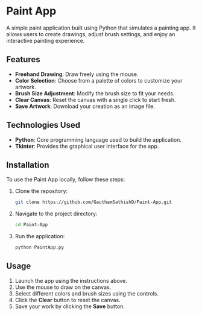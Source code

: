# Paint App

A simple paint application built using Python that simulates a painting app. It allows users to create drawings, adjust brush settings, and enjoy an interactive painting experience.

## Features

- **Freehand Drawing**: Draw freely using the mouse.
- **Color Selection**: Choose from a palette of colors to customize your artwork.
- **Brush Size Adjustment**: Modify the brush size to fit your needs.
- **Clear Canvas**: Reset the canvas with a single click to start fresh.
- **Save Artwork**: Download your creation as an image file.

## Technologies Used

- **Python**: Core programming language used to build the application.
- **Tkinter**: Provides the graphical user interface for the app.

## Installation

To use the Paint App locally, follow these steps:

1. Clone the repository:
   ```bash
   git clone https://github.com/GauthamSathishD/Paint-App.git
   ```
2. Navigate to the project directory:
   ```bash
   cd Paint-App
   ```
3. Run the application:
   ```bash
   python PaintApp.py
   ```

## Usage

1. Launch the app using the instructions above.
2. Use the mouse to draw on the canvas.
3. Select different colors and brush sizes using the controls.
4. Click the **Clear** button to reset the canvas.
5. Save your work by clicking the **Save** button.
